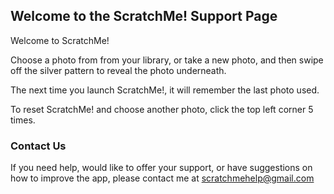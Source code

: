 ## Welcome to the ScratchMe! Support Page

Welcome to ScratchMe!

Choose a photo from from your library, or take a new photo, 
and then swipe off the silver pattern to reveal the photo underneath.

The next time you launch ScratchMe!, it will remember the last photo used.

To reset ScratchMe! and choose another photo, click the top left corner 5 times.

### Contact Us

If you need help, would like to offer your support, or have suggestions on how to improve the app, please contact me at scratchmehelp@gmail.com
